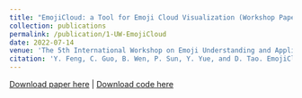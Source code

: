 ```yaml
---
title: "EmojiCloud: a Tool for Emoji Cloud Visualization (Workshop Paper)"
collection: publications
permalink: /publication/1-UW-EmojiCloud
date: 2022-07-14
venue: 'The 5th International Workshop on Emoji Understanding and Applications in Social Media at the 2022 Annual Conference of the North American Chapter of the Association for Computational Linguistics (EMOJI@NAACL)'
citation: 'Y. Feng, C. Guo, B. Wen, P. Sun, Y. Yue, and D. Tao. EmojiCloud: a Tool for Emoji Cloud Visualization. The 5th International Workshop on Emoji Understanding and Applications in Social Media at the 2022 Annual Conference of the North American Chapter of the Association for Computational Linguistics (EMOJI@NAACL).'
---
```

<a href = "http://chengguo2000.github.io/files/Papers/EmojiCloud.pdf">Download paper here</a>
|
<a href = "https://pypi.org/project/EmojiCloud/">Download code here</a>
